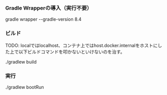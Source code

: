 ### Gradle Wrapperの導入（実行不要）

gradle wrapper --gradle-version 8.4

### ビルド

TODO: localではlocalhost、コンテナ上ではhost.docker.internalをホストにした上で以下ビルドコマンドを叩かないといけないのを治す。

./gradlew build

### 実行

./gradlew bootRun